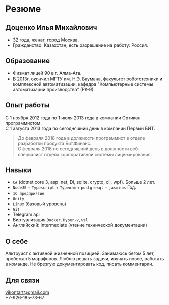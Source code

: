 # Резюме

## Доценко Илья Михайлович

* 32 года, женат, город Москва.  
* Гражданство: Казахстан, есть разрешение на работу: Россия.

## Образование

* Физмат лицей 90 в г. Алма-Ата.
* В 2013г. окончил МГТУ им. Н.Э. Баумана, факультет робототехники и комплексной автоматизации, кафедра "Компьютерные системы автоматизации производства" (РК-9).

## Опыт работы

С 1 ноября 2012 года по 1 июля 2013 года в компании Ортикон программистом.  
С 1 августа 2013 года по сегодняшний день в компании Первый БИТ.  
> До февраля 2018 года в должности программист в отделе разработки продукта Бит.Финанс.  
> С февраля 2018 по сегодняшний день в должности веб-специалист отдела корпоративной системы лицензирования.

## Навыки

* `C#` (dotnet core 3, asp .net, Di, sqlite, crypto, cli, wpf). Больше 2 лет.
* `NodeJS` + `Typescript` + `Typeorm` + `postgresql` + `jasmine`. Год.
* `1С предприятие`
* `Unity`
* `Linux` (базовый уровень)
* `Git`
* Telegram api
* Виртуализация `Docker`, `Hyper-v`, `wsl`
* Английский: Intermediate (чтение технической документации)

## О себе

Альтруист с активной жизненной позицией. Занимаюсь бегом 5 лет, пробежал 5 марафонов. Люблю решать задачи, изучать новое, работать в команде. Не брезгую документировать код, писать комментарии.

## Для связи

vikontart@gmail.com  
+7-926-185-73-67

